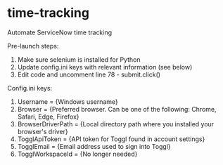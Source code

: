 # time-tracking
Automate ServiceNow time tracking

Pre-launch steps:
1. Make sure selenium is installed for Python
2. Update config.ini keys with relevant information (see below)
3. Edit code and uncomment line 78 - submit.click()


Config.ini keys:
1. Username = {Windows username}
2. Browser = {Preferred browser. Can be one of the following: Chrome, Safari, Edge, Firefox}
3. BrowserDriverPath = {Local directory path where you installed your browser's driver}
4. TogglApiToken = {API token for Toggl found in account settings}
5. TogglEmail = {Email address used to sign into Toggl}
6. TogglWorkspaceId = {No longer needed}
